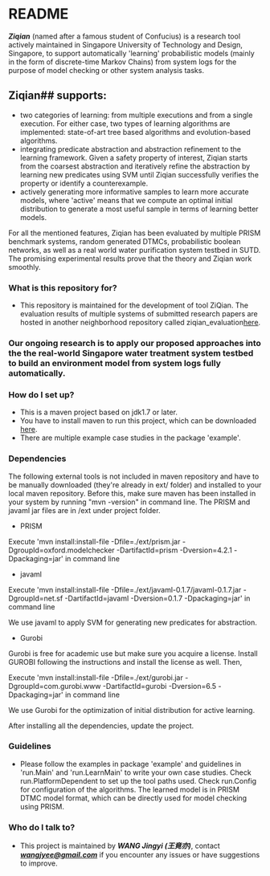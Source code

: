 # README #

***Ziqian*** (named after a famous student of Confucius) is a research tool actively maintained in Singapore University of Technology and Design, Singapore, to support automatically 'learning' probabilistic models (mainly in the form of discrete-time Markov Chains) from system logs for the purpose of model checking or other system analysis tasks. 

## Ziqian## supports:
* two categories of learning: from multiple executions and from a single execution. For either case, two types of learning algorithms are implemented: state-of-art tree based algorithms and evolution-based algorithms.
* integrating predicate abstraction and abstraction refinement to the learning framework. Given a safety property of interest, Ziqian starts from the coarsest abstraction and iteratively refine the abstraction by learning new predicates using SVM until Ziqian successfully verifies the property or identify a counterexample.
* actively generating more informative samples to learn more accurate models, where 'active' means that we compute an optimal initial distribution to generate a most useful sample in terms of learning better models.

For all the mentioned features, Ziqian has been evaluated by multiple PRISM benchmark systems, random generated DTMCs, probabilistic boolean networks, as well as a real world water purification system testbed in SUTD. The promising experimental results prove that the theory and Ziqian work smoothly.     

### What is this repository for? ###

* This repository is maintained for the development of tool ZiQian. The evaluation results of multiple systems of submitted research papers are hosted in another neighborhood repository called ziqian_evaluation[here](https://bitbucket.org/jingyi_wang/ziqian_evaluation). 


### Our ongoing research is to apply our proposed approaches into the the real-world Singapore water treatment system testbed to build an environment model from system logs fully automatically. ###

### How do I set up? ###

* This is a maven project based on jdk1.7 or later.
* You have to install maven to run this project, which can be downloaded [here](http://maven.apache.org/).
* There are multiple example case studies in the package 'example'.

### Dependencies ###
The following external tools is not included in maven repository and have to be manually downloaded (they're already in ext/ folder) and installed to your local maven repository. Before this, make sure maven has been installed in your system by running "mvn -version" in command line. The PRISM and javaml jar files are in /ext under project folder.


* PRISM

Execute 'mvn install:install-file -Dfile=./ext/prism.jar -DgroupId=oxford.modelchecker 
    -DartifactId=prism -Dversion=4.2.1 -Dpackaging=jar' in command line



* javaml

Execute 'mvn install:install-file -Dfile=./ext/javaml-0.1.7/javaml-0.1.7.jar -DgroupId=net.sf 
    -DartifactId=javaml -Dversion=0.1.7 -Dpackaging=jar' in command line

We use javaml to apply SVM for generating new predicates for abstraction.

* Gurobi

Gurobi is free for academic use but make sure you acquire a license. Install GUROBI following the instructions and install the license as well. Then,

Execute 'mvn install:install-file -Dfile=./ext/gurobi.jar -DgroupId=com.gurobi.www 
    -DartifactId=gurobi -Dversion=6.5 -Dpackaging=jar' in command line

We use Gurobi for the optimization of initial distribution for active learning. 

After installing all the dependencies, update the project.

### Guidelines ###
* Please follow the examples in package 'example' and guidelines in 'run.Main' and 'run.LearnMain' to write your own case studies. Check run.PlatformDependent to set up the tool paths used. Check run.Config for configuration of the algorithms. The learned model is in PRISM DTMC model format, which can be directly used for model checking using PRISM.

### Who do I talk to? ###

* This project is maintained by ***WANG Jingyi (王竟亦)***, contact ***wangjyee@gmail.com*** if you encounter any issues or have suggestions to improve.